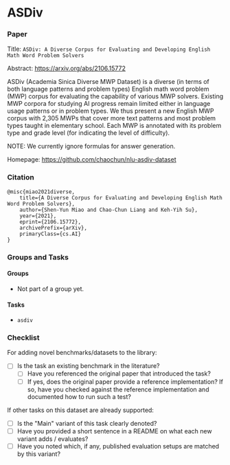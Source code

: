 # ASDiv

### Paper

Title: `ASDiv: A Diverse Corpus for Evaluating and Developing English Math Word Problem Solvers`

Abstract: https://arxiv.org/abs/2106.15772

ASDiv (Academia Sinica Diverse MWP Dataset) is a diverse (in terms of both language
patterns and problem types) English math word problem (MWP) corpus for evaluating
the capability of various MWP solvers. Existing MWP corpora for studying AI progress
remain limited either in language usage patterns or in problem types. We thus present
a new English MWP corpus with 2,305 MWPs that cover more text patterns and most problem
types taught in elementary school. Each MWP is annotated with its problem type and grade
level (for indicating the level of difficulty).

NOTE: We currently ignore formulas for answer generation.

Homepage: https://github.com/chaochun/nlu-asdiv-dataset

### Citation

```
@misc{miao2021diverse,
    title={A Diverse Corpus for Evaluating and Developing English Math Word Problem Solvers},
    author={Shen-Yun Miao and Chao-Chun Liang and Keh-Yih Su},
    year={2021},
    eprint={2106.15772},
    archivePrefix={arXiv},
    primaryClass={cs.AI}
}
```

### Groups and Tasks

#### Groups

* Not part of a group yet.

#### Tasks

* `asdiv`

### Checklist

For adding novel benchmarks/datasets to the library:

* [ ] Is the task an existing benchmark in the literature?
    * [ ] Have you referenced the original paper that introduced the task?
    * [ ] If yes, does the original paper provide a reference implementation? If so, have you checked against the reference implementation and documented how to run such a test?

If other tasks on this dataset are already supported:

* [ ] Is the "Main" variant of this task clearly denoted?
* [ ] Have you provided a short sentence in a README on what each new variant adds / evaluates?
* [ ] Have you noted which, if any, published evaluation setups are matched by this variant?
